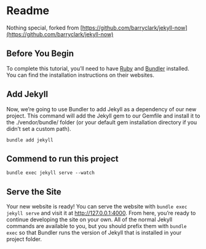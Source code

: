 # Readme

Nothing special, forked from [https://github.com/barryclark/jekyll-now](https://github.com/barryclark/jekyll-now)

## Before You Begin
To complete this tutorial, you’ll need to have [Ruby](https://www.ruby-lang.org/en/) and [Bundler](https://bundler.io/) installed. You can find the installation instructions on their websites.

## Add Jekyll
Now, we’re going to use Bundler to add Jekyll as a dependency of our new project. This command will add the Jekyll gem to our Gemfile and install it to the ./vendor/bundle/ folder (or your default gem installation directory if you didn’t set a custom path).

    bundle add jekyll

## Commend to run this project
    bundle exec jekyll serve --watch

## Serve the Site
Your new website is ready! You can serve the website with `bundle exec jekyll serve` and visit it at http://127.0.0.1:4000. From here, you’re ready to continue developing the site on your own. All of the normal Jekyll commands are available to you, but you should prefix them with `bundle exec` so that Bundler runs the version of Jekyll that is installed in your project folder.